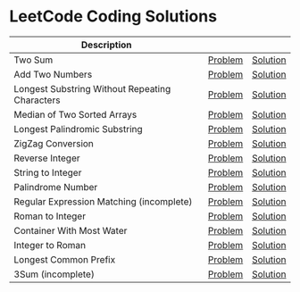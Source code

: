 # LeetCode Coding Solutions

| Description |  |  |
|---|---|---|
| Two Sum | [Problem](https://leetcode.com/problems/two-sum) | [Solution](https://github.com/v1n337/leetcode/tree/master/two-sum/src/ca/uwaterloo) |
| Add Two Numbers | [Problem](https://leetcode.com/problems/add-two-numbers) | [Solution](https://github.com/v1n337/leetcode/tree/master/add-two-numbers/src/ca/uwaterloo) |
| Longest Substring Without Repeating Characters | [Problem](https://leetcode.com/problems/longest-substring-without-repeating-characters) | [Solution](https://github.com/v1n337/leetcode/tree/master/longest-substring-without-repeating-characters/src/ca/uwaterloo) |
| Median of Two Sorted Arrays | [Problem](https://leetcode.com/problems/median-of-two-sorted-arrays) | [Solution](https://github.com/v1n337/leetcode/tree/master/median-of-two-sorted-arrays/src/ca/uwaterloo) |
| Longest Palindromic Substring | [Problem](https://leetcode.com/problems/longest-palindromic-substring) | [Solution](https://github.com/v1n337/leetcode/tree/master/longest-palindromic-substring/src/ca/uwaterloo) |
| ZigZag Conversion | [Problem](https://leetcode.com/problems/zigzag-conversion) | [Solution](https://github.com/v1n337/leetcode/tree/master/zigzag-conversion/src/ca/uwaterloo) |
| Reverse Integer | [Problem](https://leetcode.com/problems/reverse-integer) | [Solution](https://github.com/v1n337/leetcode/tree/master/reverse-integer/src/ca/uwaterloo) |
| String to Integer | [Problem](https://leetcode.com/problems/string-to-integer-atoi) | [Solution](https://github.com/v1n337/leetcode/tree/master/string-to-integer-atoi/src/ca/uwaterloo) |
| Palindrome Number | [Problem](https://leetcode.com/problems/palindrome-number) | [Solution](https://github.com/v1n337/leetcode/tree/master/palindrome-number/src/ca/uwaterloo) |
| Regular Expression Matching (incomplete) | [Problem](https://leetcode.com/problems/regular-expression-matching) | [Solution](https://github.com/v1n337/leetcode/tree/master/regular-expression-matching/src/ca/uwaterloo) |
| Roman to Integer | [Problem](https://leetcode.com/problems/roman-to-integer) | [Solution](https://github.com/v1n337/leetcode/tree/master/roman-to-integer/src/ca/uwaterloo) |
| Container With Most Water | [Problem](https://leetcode.com/problems/container-with-most-water) | [Solution](https://github.com/v1n337/leetcode/tree/master/container-with-most-water/src/ca/uwaterloo) |
| Integer to Roman | [Problem](https://leetcode.com/problems/integer-to-roman) | [Solution](https://github.com/v1n337/leetcode/tree/master/integer-to-roman/src/ca/uwaterloo) |
| Longest Common Prefix | [Problem](https://leetcode.com/problems/longest-common-prefix) | [Solution](https://github.com/v1n337/leetcode/tree/master/longest-common-prefix/src/ca/uwaterloo) |
| 3Sum (incomplete) | [Problem](https://leetcode.com/problems/3sum) | [Solution](https://github.com/v1n337/leetcode/tree/master/3sum/src/ca/uwaterloo) |

